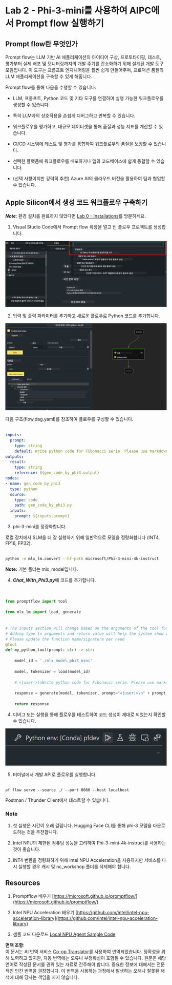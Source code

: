 <!--
CO_OP_TRANSLATOR_METADATA:
{
  "original_hash": "830eb246b6fa04f22004b271f3294cfc",
  "translation_date": "2025-04-04T06:44:00+00:00",
  "source_file": "md\\02.Application\\02.Code\\Phi3\\VSCodeExt\\HOL\\Apple\\02.PromptflowWithMLX.md",
  "language_code": "ko"
}
-->
# **Lab 2 - Phi-3-mini를 사용하여 AIPC에서 Prompt flow 실행하기**

## **Prompt flow란 무엇인가**

Prompt flow는 LLM 기반 AI 애플리케이션의 아이디어 구상, 프로토타이핑, 테스트, 평가부터 실제 배포 및 모니터링까지의 개발 주기를 간소화하기 위해 설계된 개발 도구 모음입니다. 이 도구는 프롬프트 엔지니어링을 훨씬 쉽게 만들어주며, 프로덕션 품질의 LLM 애플리케이션을 구축할 수 있게 해줍니다.

Prompt flow를 통해 다음을 수행할 수 있습니다:

- LLM, 프롬프트, Python 코드 및 기타 도구를 연결하여 실행 가능한 워크플로우를 생성할 수 있습니다.

- 특히 LLM과의 상호작용을 손쉽게 디버그하고 반복할 수 있습니다.

- 워크플로우를 평가하고, 대규모 데이터셋을 통해 품질과 성능 지표를 계산할 수 있습니다.

- CI/CD 시스템에 테스트 및 평가를 통합하여 워크플로우의 품질을 보장할 수 있습니다.

- 선택한 플랫폼에 워크플로우를 배포하거나 앱의 코드베이스에 쉽게 통합할 수 있습니다.

- (선택 사항이지만 강력히 추천) Azure AI의 클라우드 버전을 활용하여 팀과 협업할 수 있습니다.



## **Apple Silicon에서 생성 코드 워크플로우 구축하기**

***Note***: 환경 설치를 완료하지 않았다면 [Lab 0 - Installations](./01.Installations.md)를 방문하세요.

1. Visual Studio Code에서 Prompt flow 확장을 열고 빈 플로우 프로젝트를 생성합니다.

![create](../../../../../../../../../translated_images/pf_create.d6172d8277a78a7fa82cd6ff727ed44e037fa78b662f1f62d5963f36d712d229.ko.png)

2. 입력 및 출력 파라미터를 추가하고 새로운 플로우로 Python 코드를 추가합니다.

![flow](../../../../../../../../../translated_images/pf_flow.d5646a323fb7f444c0b98b4521057a592325c583e7ba18bc31500bc0415e9ef3.ko.png)

다음 구조(flow.dag.yaml)를 참조하여 플로우를 구성할 수 있습니다.

```yaml

inputs:
  prompt:
    type: string
    default: Write python code for Fibonacci serie. Please use markdown as output
outputs:
  result:
    type: string
    reference: ${gen_code_by_phi3.output}
nodes:
- name: gen_code_by_phi3
  type: python
  source:
    type: code
    path: gen_code_by_phi3.py
  inputs:
    prompt: ${inputs.prompt}


```

3. phi-3-mini를 정량화합니다.

로컬 장치에서 SLM을 더 잘 실행하기 위해 일반적으로 모델을 정량화합니다 (INT4, FP16, FP32).

```bash

python -m mlx_lm.convert --hf-path microsoft/Phi-3-mini-4k-instruct

```

**Note:** 기본 폴더는 mlx_model입니다.

4. ***Chat_With_Phi3.py***에 코드를 추가합니다.

```python


from promptflow import tool

from mlx_lm import load, generate


# The inputs section will change based on the arguments of the tool function, after you save the code
# Adding type to arguments and return value will help the system show the types properly
# Please update the function name/signature per need
@tool
def my_python_tool(prompt: str) -> str:

    model_id = './mlx_model_phi3_mini'

    model, tokenizer = load(model_id)

    # <|user|>\nWrite python code for Fibonacci serie. Please use markdown as output<|end|>\n<|assistant|>

    response = generate(model, tokenizer, prompt="<|user|>\n" + prompt  + "<|end|>\n<|assistant|>", max_tokens=2048, verbose=True)

    return response


```

4. 디버그 또는 실행을 통해 플로우를 테스트하여 코드 생성이 제대로 되었는지 확인할 수 있습니다.

![RUN](../../../../../../../../../translated_images/pf_run.d918637dc00f61e9bdeec37d4cc9646f77d270ac9203bcce13569f3157202b6e.ko.png)

5. 터미널에서 개발 API로 플로우를 실행합니다.

```

pf flow serve --source ./ --port 8080 --host localhost   

```

Postman / Thunder Client에서 테스트할 수 있습니다.


### **Note**

1. 첫 실행은 시간이 오래 걸립니다. Hugging Face CLI를 통해 phi-3 모델을 다운로드하는 것을 추천합니다.

2. Intel NPU의 제한된 컴퓨팅 성능을 고려하여 Phi-3-mini-4k-instruct를 사용하는 것이 좋습니다.

3. INT4 변환을 정량화하기 위해 Intel NPU Acceleration을 사용하지만 서비스를 다시 실행할 경우 캐시 및 nc_workshop 폴더를 삭제해야 합니다.



## **Resources**

1. Promptflow 배우기 [https://microsoft.github.io/promptflow/](https://microsoft.github.io/promptflow/)

2. Intel NPU Acceleration 배우기 [https://github.com/intel/intel-npu-acceleration-library](https://github.com/intel/intel-npu-acceleration-library)

3. 샘플 코드 다운로드 [Local NPU Agent Sample Code](../../../../../../../../../code/07.Lab/01/AIPC/local-npu-agent)

**면책 조항**:  
이 문서는 AI 번역 서비스 [Co-op Translator](https://github.com/Azure/co-op-translator)를 사용하여 번역되었습니다. 정확성을 위해 노력하고 있지만, 자동 번역에는 오류나 부정확성이 포함될 수 있습니다. 원문은 해당 언어로 작성된 문서를 권위 있는 자료로 간주해야 합니다. 중요한 정보에 대해서는 전문적인 인간 번역을 권장합니다. 이 번역을 사용하는 과정에서 발생하는 오해나 잘못된 해석에 대해 당사는 책임을 지지 않습니다.